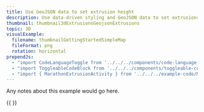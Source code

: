 ```yaml
---
title: Use GeoJSON data to set extrusion height
description: Use data-driven styling and GeoJSON data to set extrusions' heights
thumbnail: thumbnail3dExtrusionsGeojsonExtrusions
topic: 3D
visualExample:
  filename: thumbnailGettingStartedSimpleMap
  fileFormat: png
  rotation: horizontal
prependJs:
  - "import CodeLanguageToggle from '../../../components/code-language-toggle'"
  - "import ToggleableCodeBlock from '../../../components/toggleable-code-block'"
  - "import { MarathonExtrusionActivity } from '../../../example-code/MarathonExtrusionActivity.js'"
---
```


Any notes about this example would go here. 

{{
  <CodeLanguageToggle />
  <ToggleableCodeBlock 
    codeSnippet={MarathonExtrusionActivity}
  />
}}
